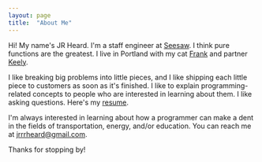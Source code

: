 ```yaml
---
layout: page
title:  "About Me"
---
```


Hi! My name's JR Heard. I'm a staff engineer at [Seesaw](https://seesaw.com/). I think pure functions are the greatest. I live in Portland with my cat <a href='{{site.baseurl}}/assets/img/frank.jpg'>Frank</a> and partner [Keely](https://keelyclaire.net/).

I like breaking big problems into little pieces, and I like shipping each little piece to customers as soon as it's finished. I like to explain programming-related concepts to people who are interested in learning about them. I like asking questions. Here's my [resume](/resume.pdf).

I'm always interested in learning about how a programmer can make a dent in the fields of transportation, energy, and/or education. You can reach me at jrrrheard@gmail.com.

Thanks for stopping by!
